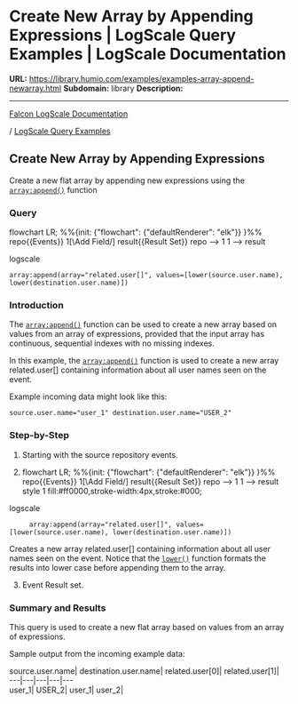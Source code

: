 # Create New Array by Appending Expressions | LogScale Query Examples | LogScale Documentation

**URL:** https://library.humio.com/examples/examples-array-append-newarray.html
**Subdomain:** library
**Description:** 

---

[Falcon LogScale Documentation](https://library.humio.com)

/ [LogScale Query Examples](examples.html)

## Create New Array by Appending Expressions

Create a new flat array by appending new expressions using the [`array:append()`](https://library.humio.com/data-analysis/functions-array-append.html) function 

### Query

flowchart LR; %%{init: {"flowchart": {"defaultRenderer": "elk"}} }%% repo{{Events}} 1[\Add Field/] result{{Result Set}} repo --> 1 1 --> result

logscale
    
    
    array:append(array="related.user[]", values=[lower(source.user.name), lower(destination.user.name)])

### Introduction

The [`array:append()`](https://library.humio.com/data-analysis/functions-array-append.html) function can be used to create a new array based on values from an array of expressions, provided that the input array has continuous, sequential indexes with no missing indexes. 

In this example, the [`array:append()`](https://library.humio.com/data-analysis/functions-array-append.html) function is used to create a new array related.user[] containing information about all user names seen on the event. 

Example incoming data might look like this: 
    
    
    source.user.name="user_1" destination.user.name="USER_2"

### Step-by-Step

  1. Starting with the source repository events.

  2. flowchart LR; %%{init: {"flowchart": {"defaultRenderer": "elk"}} }%% repo{{Events}} 1[\Add Field/] result{{Result Set}} repo --> 1 1 --> result style 1 fill:#ff0000,stroke-width:4px,stroke:#000;

logscale
         
         array:append(array="related.user[]", values=[lower(source.user.name), lower(destination.user.name)])

Creates a new array related.user[] containing information about all user names seen on the event. Notice that the [`lower()`](https://library.humio.com/data-analysis/functions-lower.html) function formats the results into lower case before appending them to the array. 

  3. Event Result set.




### Summary and Results

This query is used to create a new flat array based on values from an array of expressions. 

Sample output from the incoming example data: 

source.user.name| destination.user.name| related.user[0]| related.user[1]|   
---|---|---|---|---  
user_1| USER_2| user_1| user_2|
